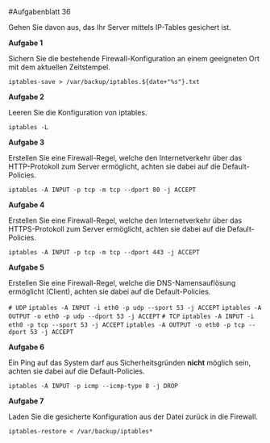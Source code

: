 #Aufgabenblatt 36
 
Gehen Sie davon aus, das Ihr Server mittels IP-Tables gesichert ist.

**Aufgabe 1**

Sichern Sie die bestehende Firewall-Konfiguration an einem geeigneten Ort mit dem aktuellen Zeitstempel.

`iptables-save > /var/backup/iptables.${date+"%s"}.txt`

**Aufgabe 2**

Leeren Sie die Konfiguration von iptables.

`iptables -L`

**Aufgabe 3**

Erstellen Sie eine Firewall-Regel, welche den Internetverkehr über das HTTP-Protokoll zum Server ermöglicht, achten sie dabei auf die Default-Policies.

`iptables -A INPUT -p tcp -m tcp --dport 80 -j ACCEPT`

**Aufgabe 4**

Erstellen Sie eine Firewall-Regel, welche den Internetverkehr über das HTTPS-Protokoll zum Server ermöglicht, achten sie dabei auf die Default-Policies.

`iptables -A INPUT -p tcp -m tcp --dport 443 -j ACCEPT`

**Aufgabe 5**

Erstellen Sie eine Firewall-Regel, welche die DNS-Namensauflösung ermöglicht (Client), achten sie dabei auf die Default-Policies.

`# UDP`
`iptables -A INPUT -i eth0 -p udp --sport 53 -j ACCEPT`
`iptables -A OUTPUT -o eth0 -p udp --dport 53 -j ACCEPT`
`# TCP`
`iptables -A INPUT -i eth0 -p tcp --sport 53 -j ACCEPT`
`iptables -A OUTPUT -o eth0 -p tcp --dport 53 -j ACCEPT`

**Aufgabe 6**

Ein Ping auf das System darf aus Sicherheitsgründen **nicht** möglich sein, achten sie dabei auf die Default-Policies.

`iptables -A INPUT -p icmp --icmp-type 8 -j DROP`

**Aufgabe 7**

Laden Sie die gesicherte Konfiguration aus der Datei zurück in die Firewall.

`iptables-restore < /var/backup/iptables*`
